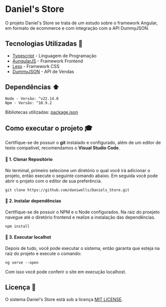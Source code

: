 # Daniel's Store

O projeto Daniel's Store se trata de um estudo sobre o framework Angular, em formato de ecommerce e com integração com a API DummyJSON.   

## Tecnologias Utilizadas :hammer:
* [Typescript](https://www.typescriptlang.org/) - Linguagem de Programação
* [AungularJS](https://angular.dev/) - Framework Frontend
* [Less](https://lesscss.org/) - Framework CSS
* [DummyJSON](https://dummyjson.com/) - API de Vendas

## Dependências :arrow_up:
    Node - Versão: ^v22.14.0
    Npm - Versão: ^10.9.2

Bibliotecas utilizadas: [package.json](./package.json)

## Como executar o projeto :mortar_board:

Certifique-se de possuir o <b>git</b> instalado e configurado, além de um editor de texto compatível, recomendamos o <b>Visual Studio Code</b>.

#### 🔴 1. Clonar Repositório
No terminal, primeiro selecione um diretório o qual você irá adicionar o projeto, então execute o seguinte comando abaixo. Em seguida você pode abrir o projeto com o editor de sua preferência.

    git clone https://github.com/daniwells/Daniels_Store.git

#### 🔴 2. Instalar dependências
Certifique-se de possuir o NPM e o Node configurados. Na raiz do proejeto navegue até o diretório frontend e realize a instalação das dependências.

    npm install

#### 🔴 3. Executar localhot
Depois de tudo, você pode executar o sistema, então garanta que esteja na raiz do projeto e execute o comando:

    ng serve --open

Com isso você pode conferir o site em execução localhost.

## Licença :page_with_curl:

O sistema Daniel's Store está sob a licença [MIT LICENSE](LICENCE).

